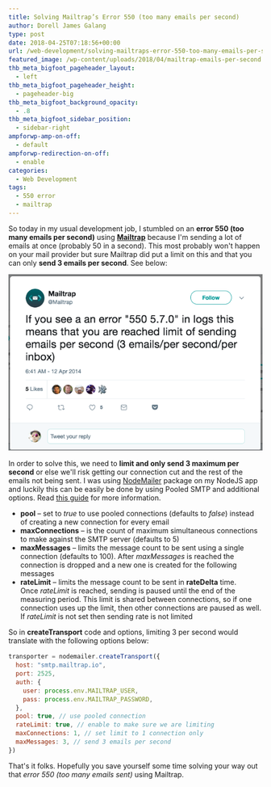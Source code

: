 ```yaml
---
title: Solving Mailtrap’s Error 550 (too many emails per second)
author: Dorell James Galang
type: post
date: 2018-04-25T07:18:56+00:00
url: /web-development/solving-mailtraps-error-550-too-many-emails-per-second/
featured_image: /wp-content/uploads/2018/04/mailtrap-emails-per-second.png
thb_meta_bigfoot_pageheader_layout:
  - left
thb_meta_bigfoot_pageheader_height:
  - pageheader-big
thb_meta_bigfoot_background_opacity:
  - .8
thb_meta_bigfoot_sidebar_position:
  - sidebar-right
ampforwp-amp-on-off:
  - default
ampforwp-redirection-on-off:
  - enable
categories:
  - Web Development
tags:
  - 550 error
  - mailtrap
---
```


So today in my usual development job, I stumbled on an **error 550 (too many emails per second)** using [**Mailtrap**][1] because I'm sending a lot of emails at once (probably 50 in a second). This most probably won't happen on your mail provider but sure Mailtrap did put a limit on this and that you can only **send 3 emails per second**. See below:

![MailTrap Error Image](./mailtrap-emails-per-second.png)

In order to solve this, we need to **limit and only send 3 maximum per second** or else we'll risk getting our connection cut and the rest of the emails not being sent. I was using <a href="https://nodemailer.com/about/" target="_blank" rel="noopener">NodeMailer</a> package on my NodeJS app and luckily this can be easily be done by using Pooled SMTP and additional options. Read <a href="https://nodemailer.com/usage/bulk-mail/" target="_blank" rel="noopener">this guide</a> for more information.

- **pool** – set to *true* to use pooled connections (defaults to *false*) instead of creating a new connection for every email
- **maxConnections** – is the count of maximum simultaneous connections to make against the SMTP server (defaults to 5)
- **maxMessages** – limits the message count to be sent using a single connection (defaults to 100). After *maxMessages* is reached the connection is dropped and a new one is created for the following messages
- **rateLimit** – limits the message count to be sent in **rateDelta** time. Once *rateLimit* is reached, sending is paused until the end of the measuring period. This limit is shared between connections, so if one connection uses up the limit, then other connections are paused as well. If *rateLimit* is not set then sending rate is not limited

So in **createTransport** code and options, limiting 3 per second would translate with the following options below:

```js
transporter = nodemailer.createTransport({
  host: "smtp.mailtrap.io",
  port: 2525,
  auth: {
    user: process.env.MAILTRAP_USER,
    pass: process.env.MAILTRAP_PASSWORD,
  },
  pool: true, // use pooled connection
  rateLimit: true, // enable to make sure we are limiting
  maxConnections: 1, // set limit to 1 connection only
  maxMessages: 3, // send 3 emails per second
})
```

That's it folks. Hopefully you save yourself some time solving your way out that _error 550 (too many emails sent)_ using Mailtrap.

[1]: http://mailtrap.io
